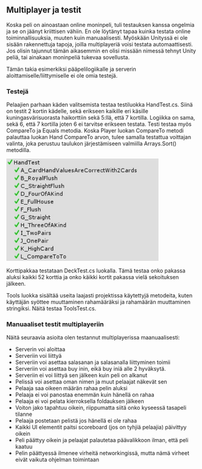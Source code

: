 ## Multiplayer ja testit
Koska peli on ainoastaan online moninpeli, tuli testauksen kanssa ongelmia ja se on jäänyt kriittisen vähiin. En ole löytänyt tapaa kuinka testata online toiminnallisuuksia, muuten kuin manuaalisesti. Myöskään Unityssä ei ole sisään rakennettuja tapoja, joilla multiplayeriä voisi testata automaattisesti. Jos olisin tajunnut tämän aikasemmin en olisi missään nimessä tehnyt Unity peliä, tai ainakaan moninpeliä tukevaa sovellusta.

Tämän takia esimerkiksi pääpelilogiikalle ja serverin aloittamiselle/liittymiselle ei ole omia testejä.

### Testejä

Pelaajien parhaan käden valitsemista testaa testiluokka HandTest.cs. Siinä on testit 2 kortin kädelle, sekä erikseen kaikille eri käsille kuningasvärisuorasta haikorttiin sekä 5:llä, että 7 kortilla. Logiikka on sama, sekä 6, että 7 kortilla joten 6 ei tarvitse erikseen testata. Testi testaa myös CompareTo ja Equals metodia. Koska Player luokan CompareTo metodi palauttaa luokan Hand CompareTo arvon, tulee samalla testattua voittajan valinta, joka perustuu taulukon järjestämiseen valmiilla Arrays.Sort() metodilla.

<img src="kuvat/handTest.jpg" width="400">


Korttipakkaa testataan DeckTest.cs luokalla. Tämä testaa onko pakassa aluksi kaikki 52 korttia ja onko käikki kortit pakassa vielä sekoituksen jälkeen.

Tools luokka sisältää useita laajasti projektissa käytettyjä metodeita, kuten käyttäjän syöttee muuttaminen rahamääräksi ja rahamäärän muuttaminen stringiksi. Näitä testaa ToolsTest.cs.

### Manuaaliset testit multiplayeriin

Näitä seuraavia asioita olen testannut multiplayerissa maanuaalisesti:

- Serverin voi aloittaa
- Serveriin voi liittyä
- Serveriin voi asettaa salasanan ja salasanalla liittyminen toimii
- Serveriin voi asettaa buy inin, eikä buy iniä alle 2 hyväksytä. 
- Serveriin ei voi liittyä sen jälkeen kuin peli on alkanut
- Pelissä voi asettaa oman nimen ja muut pelaajat näkevät sen
- Pelaaja saa oikeen määrän rahaa pelin aluksi
- Pelaaja ei voi panostaa enemmän kuin hänellä on rahaa
- Pelaaja ei voi pelata kierroksella foldauksen jälkeen
- Voiton jako tapahtuu oikein, riippumatta siitä onko kyseessä tasapeli tilanne
- Pelaaja postetaan pelistä jos hänellä ei ole rahaa
- Kaikki UI elementit paitsi scoreboard (jos on tyhjiä pelaajia) päivittyy oikein
- Peli päättyy oikein ja pelaajat palautetaa päävalikkoon ilman, että peli kaatuu
- Pelin päättyessä ilmenee virheitä networkingissä, mutta nämä virheet eivät vaikuta ohjelman toimintaan
